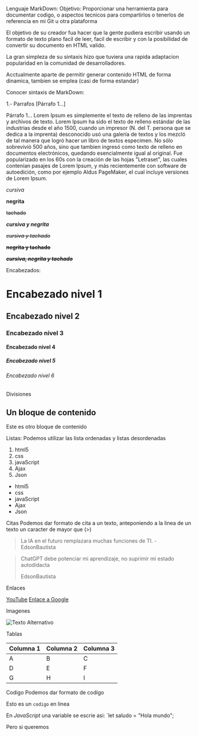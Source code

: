 Lenguaje MarkDown:
Objetivo: Proporcionar una herramienta para documentar codigo, o aspectos tecnicos para compartirlos o tenerlos de
referencia en mi Git u otra plataforma


El objetivo de su creador fua hacer que la gente pudiera escribir usando un formato de texto plano facil de leer, facil de escribir y
con la posibilidad de convertir su documento en HTML valido.

La gran simpleza de su sintaxis hizo que tuviera una rapida adaptacion popularidad en la
comunidad de desarrolladores.

Acctualmente aparte de permitir generar contenido HTML de forma dinamica, tambien se emplea  (casi de forma estandar) 


Conocer sintaxis de MarkDown:

1.- Parrafos [Párrafo 1...]

Párrafo 1...
Lorem Ipsum es simplemente el texto de relleno de las imprentas y archivos de texto. Lorem Ipsum ha sido el texto de relleno estándar de las industrias desde el año 1500, cuando un impresor (N. del T. persona que se dedica a la imprenta) desconocido usó una galería de textos y los mezcló de tal manera que logró hacer un libro de textos especimen. No sólo sobrevivió 500 años, sino que tambien ingresó como texto de relleno en documentos electrónicos, quedando esencialmente igual al original. Fue popularizado en los 60s con la creación de las hojas "Letraset", las cuales contenian pasajes de Lorem Ipsum, y más recientemente con software de autoedición, como por ejemplo Aldus PageMaker, el cual incluye versiones de Lorem Ipsum.




_cursiva_

**negrita**

~~tachado~~

**_cursiva y negrita_**

_~~cursiva y tachado~~_

**~~negrita y tachado~~**

**_~~cursiva, negrita y tachado~~_**

Encabezados:

# Encabezado nivel 1
## Encabezado nivel 2
### Encabezado nivel 3
#### Encabezado nivel 4
##### Encabezado nivel 5
###### Encabezado nivel 6

Divisiones

Un bloque de contenido
---
Este es otro bloque de contenido



Listas: Podemos utilizar las lista ordenadas y listas desordenadas

1. html5
1. css
1. javaScript
1. Ajax
1. Json

- html5
- css
- javaScript
- Ajax
- Json

Citas
Podemos dar formato de cita a un texto, anteponiendo a la linea de un texto un caracter de mayor que (>)

>La IA en el futuro remplazara muchas funciones de TI. - EdsonBautista

>ChatGPT debe potenciar mi aprendizaje, no suprimir mi estado autodidacta
>
>EdsonBautista

Enlaces

[YouTube](https://www.youtube.com)
[Enlace a Google](https://google.com)

Imagenes

![Texto Alternativo](URLdelaimagen)

Tablas

| Columna 1 | Columna 2 | Columna 3 |
| --------- | --------- | --------- |
| A         | B         | C         |
| D         | E         | F         |
| G         | H         | I         |


Codigo
Podemos dar formato de codigo 


Esto es un `codigo` en linea

En _JavaScript_ una variable se escrie asi:
`let saludo = "Hola mundo";


Pero si queremos